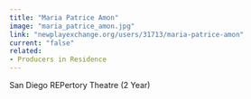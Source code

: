 ```yaml
---
title: "Maria Patrice Amon"
image: "maria_patrice_amon.jpg"
link: "newplayexchange.org/users/31713/maria-patrice-amon"
current: "false"
related:
- Producers in Residence
---
```


San Diego REPertory Theatre (2 Year)
